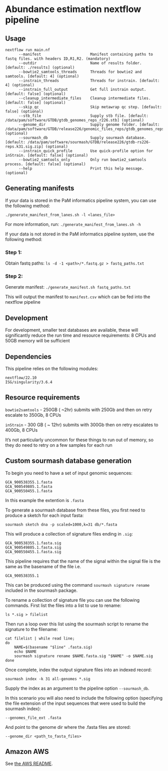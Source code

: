 # Abundance estimation nextflow pipeline

## Usage

```
nextflow run main.nf
      --manifest                      Manifest containing paths to fastq files. with headers ID,R1,R2. (mandatory)
      --outdir                        Name of results folder. [default: ./results] (optional)
      --bowtie2_samtools_threads      Threads for bowtie2 and samtools. [default: 4] (optional)
      --instrain_threads              Threads for instrain. [default: 4] (optional)
      --instrain_full_output          Get full instrain output. [default: false] (optional)
      --cleanup_intermediate_files    Cleanup intermediate files. [default: false] (optional)
      --skip_qc                       Skip metawrap qc step. [default: false] (optional)
      --stb_file                      Supply stb file. [default: /data/pam/software/GTDB/gtdb_genomes_reps_r226.stb] (optional)
      --genome_dir                    Supply genome folder. [default: /data/pam/software/GTDB/release226/genomic_files_reps/gtdb_genomes_reps_r226] (optional)
      --sourmash_db                   Supply sourmash database. [default: /data/pam/software/sourmash/GTDB/release226/gtdb-rs226-reps.k31.sig.zip] (optional)
      --instrain_quick_profile        Use quick-profile option for inStrain. [default: false] (optional)
      --bowtie2_samtools_only         Only run bowtie2_samtools process. [default: false] (optional)
      --help                          Print this help message. (optional)
```

## Generating manifests

If your data is stored in the PaM informatics pipeline system, you can use the following method:

`./generate_manifest_from_lanes.sh -l <lanes_file>`

For more information, run:
`./generate_manifest_from_lanes.sh -h`

If your data is not stored in the PaM informatics pipeline system, use the following method:

### Step 1:

Obtain fastq paths:
`ls -d -1 <path>/*.fastq.gz > fastq_paths.txt`

### Step 2:

Generate manifest:
`./generate_manifest.sh fastq_paths.txt`

This will output the manifest to `manifest.csv` which can be fed into the nextflow pipeline

## Development

For development, smaller test databases are available, these will significantly reduce the run time and resource requirements:
8 CPUs and 50GB memory will be sufficient

## Dependencies

This pipeline relies on the following modules:

```
nextflow/22.10
ISG/singularity/3.6.4
```

## Resource requirements

`bowtie2samtools` - 250GB ( ~2hr) submits with 250Gb and then on retry escalate to 350Gb, 8 CPUs

`inStrain` - 300 GB ( ~ 12hr) submits with 300Gb then on retry escalates to 400Gb, 8 CPUs

It’s not particularly uncommon for these things to run out of memory, so they do need to retry on a few samples for each run

## Custom sourmash database generation

To begin you need to have a set of input genomic sequences:

```
GCA_900538355.1.fasta
GCA_900549805.1.fasta
GCA_900550455.1.fasta
```

In this example the extention is `.fasta`

To generate a sourmash database from these files, you first need to produce a sketch for each input fasta:

```
sourmash sketch dna -p scaled=1000,k=31 db/*.fasta
```

This will produce a collection of signature files ending in `.sig`:

```
GCA_900538355.1.fasta.sig
GCA_900549805.1.fasta.sig
GCA_900550455.1.fasta.sig
```

This pipeline requires that the name of the signal within the signal file is the same as the basename of the file i.e.

```
GCA_900538355.1
```

This can be produced using the command `sourmash signature rename` included in the sourmash package.

To rename a collection of signature file you can use the following commands. First list the files into a list to use to rename:

```
ls *.sig > filelist
```

Then run a loop over this list using the sourmash script to rename the signature to the filename:

```
cat filelist | while read line;
do
    NAME=$(basename "$line" .fasta.sig)
    echo $NAME
    sourmash signature rename $NAME.fasta.sig "$NAME" -o $NAME.sig
done
```

Once complete, index the output signature files into an indexed record:

```
sourmash index -k 31 all-genomes *.sig
```

Supply the index as an argument to the pipeline option `--sourmash_db`.

In this scenario you will also need to include the following option (specifying the file extension of the input sequences that were used to build the sourmash index):

```
--genomes_file_ext .fasta
```

And point to the genome dir where the .fasta files are stored:

```
--genome_dir <path_to_fasta_files>
```

## Amazon AWS

See [the AWS README](README.aws.md).
